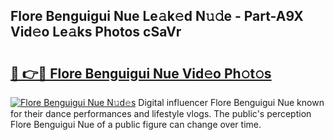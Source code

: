 ## Flore Benguigui Nue Le𝚊k𝚎d N𝚞𝚍e - Part-A9X Vid𝚎o Le𝚊ks Photos cSaVr

# <h2><a href="http://fb6jmy.evod.top/?m=Flore+Benguigui+Nue">🔗 👉🔴 Flore Benguigui Nue Vid𝚎o Ph𝚘t𝚘s</a></h2>

[![Flore Benguigui Nue N𝚞d𝚎s](https://i.imgur.com/8V9OHl7.gif)](http://fb6jmy.evod.top/?m=Flore+Benguigui+Nue)
Digital influencer Flore Benguigui Nue known for their dance performances and lifestyle vlogs. The public's perception Flore Benguigui Nue of a public figure can change over time. 
